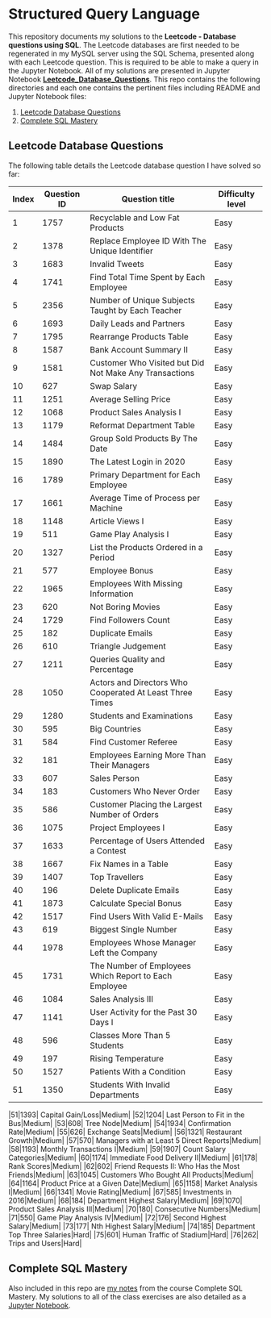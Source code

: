 # Structured Query Language 

This repository documents my solutions to the **Leetcode - Database questions using SQL**. The Leetcode databases are first needed to be regenerated in my MySQL server using the SQL Schema, presented along with each Leetcode question. This is required to be able to make a query in the Jupyter Notebook. All of my solutions are presented in Jupyter Notebook **<a href="https://github.com/DanialArab/SQL/blob/master/Leetcode%20Database%20Questions/Leetcode_Database_Questions.ipynb">Leetcode_Database_Questions</a>**. This repo contains the following directories and each one contains the pertinent files including README and Jupyter Notebook files: 

1. [Leetcode Database Questions](#1)
2. [Complete SQL Mastery](#2)


<a name="1"></a>
## Leetcode Database Questions

The following table details the Leetcode database question I have solved so far:

|**Index**|**Question ID** | **Question title**|  **Difficulty level**|
| -- | --|  -- | -- |
|1 | 1757| Recyclable and Low Fat Products | Easy |
|2 |1378| Replace Employee ID With The Unique Identifier| Easy | 
|3 |1683| Invalid Tweets | Easy | 
| 4|1741| Find Total Time Spent by Each Employee | Easy |
|5 | 2356| Number of Unique Subjects Taught by Each Teacher| Easy |
| 6| 1693| Daily Leads and Partners| Easy |
|7 | 1795| Rearrange Products Table| Easy |
| 8| 1587| Bank Account Summary II| Easy |
|9 |1581| Customer Who Visited but Did Not Make Any Transactions | Easy |
| 10| 627| Swap Salary| Easy |
|11 |1251| Average Selling Price | Easy |
|12 | 1068| Product Sales Analysis I| Easy |
|13 | 1179| Reformat Department Table| Easy |
|14 | 1484| Group Sold Products By The Date| Easy |
|15 | 1890| The Latest Login in 2020| Easy |
|16 | 1789| Primary Department for Each Employee| Easy |
|17 |1661| Average Time of Process per Machine | Easy |
|18 |1148| Article Views I | Easy |
|19 | 511| Game Play Analysis I| Easy |
|20 | 1327| List the Products Ordered in a Period| Easy |
|21 | 577| Employee Bonus| Easy |
|22 |1965| Employees With Missing Information | Easy |
|23 | 620| Not Boring Movies| Easy |
|24 |1729| Find Followers Count | Easy |
|25 |182| Duplicate Emails | Easy |
|26 | 610| Triangle Judgement| Easy |
|27 | 1211| Queries Quality and Percentage| Easy |
|28 | 1050| Actors and Directors Who Cooperated At Least Three Times| Easy |
|29 | 1280| Students and Examinations| Easy |
|30 | 595| Big Countries| Easy |
|31 | 584| Find Customer Referee| Easy |
|32 | 181| Employees Earning More Than Their Managers| Easy |
|33 |607| Sales Person | Easy |
|34 |183|Customers Who Never Order | Easy |
|35 | 586| Customer Placing the Largest Number of Orders| Easy |
|36 | 1075| Project Employees I| Easy |
|37 | 1633| Percentage of Users Attended a Contest| Easy |
|38 | 1667| Fix Names in a Table| Easy |
|39 | 1407| Top Travellers| Easy |
|40 | 196| Delete Duplicate Emails| Easy |
|41 | 1873| Calculate Special Bonus| Easy |
|42 | 1517| Find Users With Valid E-Mails| Easy |
|43 |619| Biggest Single Number | Easy |
|44 |1978| Employees Whose Manager Left the Company | Easy |
|45 | 1731| The Number of Employees Which Report to Each Employee| Easy |
|46 | 1084| Sales Analysis III| Easy |
|47 | 1141| User Activity for the Past 30 Days I| Easy |
|48 | 596| Classes More Than 5 Students| Easy |
|49 |197| Rising Temperature | Easy |
|50 |1527| Patients With a Condition | Easy |
|51 |1350| Students With Invalid Departments | Easy |







|51|1393| Capital Gain/Loss|Medium|
|52|1204| Last Person to Fit in the Bus|Medium|
|53|608| Tree Node|Medium|
|54|1934| Confirmation Rate|Medium|
|55|626| Exchange Seats|Medium|
|56|1321| Restaurant Growth|Medium|
|57|570| Managers with at Least 5 Direct Reports|Medium|
|58|1193| Monthly Transactions I|Medium|
|59|1907| Count Salary Categories|Medium|
|60|1174| Immediate Food Delivery II|Medium|
|61|178| Rank Scores|Medium|
|62|602| Friend Requests II: Who Has the Most Friends|Medium|
|63|1045| Customers Who Bought All Products|Medium|
|64|1164| Product Price at a Given Date|Medium|
|65|1158| Market Analysis I|Medium|
|66|1341| Movie Rating|Medium|
|67|585| Investments in 2016|Medium|
|68|184| Department Highest Salary|Medium|
|69|1070| Product Sales Analysis III|Medium|
|70|180| Consecutive Numbers|Medium|
|71|550| Game Play Analysis IV|Medium|
|72|176| Second Highest Salary|Medium|
|73|177| Nth Highest Salary|Medium|
|74|185| Department Top Three Salaries|Hard|
|75|601| Human Traffic of Stadium|Hard|
|76|262| Trips and Users|Hard|

 










<a name="2"></a>
## Complete SQL Mastery

Also included in this repo are <a href="https://github.com/DanialArab/SQL/tree/master/Complete%20SQL%20Mastery">my notes</a> from the course Complete SQL Mastery. My solutions to all of the class exercises are also detailed as a <a href="https://github.com/DanialArab/SQL/blob/master/Complete%20SQL%20Mastery/Complete_SQL_Mastery_Coding.ipynb">Jupyter Notebook</a>.

